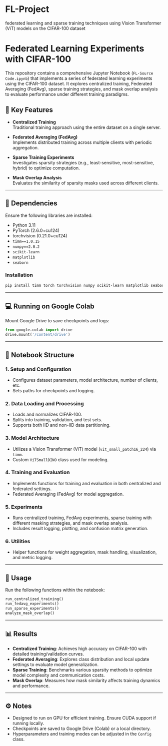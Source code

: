 # FL-Project
federated learning and sparse training techniques using Vision Transformer (ViT) models on the CIFAR-100 dataset
# Federated Learning Experiments with CIFAR-100

This repository contains a comprehensive Jupyter Notebook (`FL-Source Code.ipynb`) that implements a series of federated learning experiments using the CIFAR-100 dataset. It explores centralized training, Federated Averaging (FedAvg), sparse training strategies, and mask overlap analysis to evaluate performance under different training paradigms.

## 📌 Key Features

- **Centralized Training**  
  Traditional training approach using the entire dataset on a single server.

- **Federated Averaging (FedAvg)**  
  Implements distributed training across multiple clients with periodic aggregation.

- **Sparse Training Experiments**  
  Investigates sparsity strategies (e.g., least-sensitive, most-sensitive, hybrid) to optimize computation.

- **Mask Overlap Analysis**  
  Evaluates the similarity of sparsity masks used across different clients.

---

## 🧩 Dependencies

Ensure the following libraries are installed:

- Python 3.11  
- PyTorch (2.6.0+cu124)  
- torchvision (0.21.0+cu124)  
- `timm==1.0.15`  
- `numpy==2.0.2`  
- `scikit-learn`  
- `matplotlib`  
- `seaborn`

### Installation

```bash
pip install timm torch torchvision numpy scikit-learn matplotlib seaborn
```

---

## 💻 Running on Google Colab

Mount Google Drive to save checkpoints and logs:

```python
from google.colab import drive
drive.mount('/content/drive')
```

---

## 🧱 Notebook Structure

### 1. Setup and Configuration
- Configures dataset parameters, model architecture, number of clients, etc.
- Sets paths for checkpoints and logging.

### 2. Data Loading and Processing
- Loads and normalizes CIFAR-100.
- Splits into training, validation, and test sets.
- Supports both IID and non-IID data partitioning.

### 3. Model Architecture
- Utilizes a Vision Transformer (ViT) model (`vit_small_patch16_224`) via `timm`.
- Custom `ViTSmallDINO` class used for modeling.

### 4. Training and Evaluation
- Implements functions for training and evaluation in both centralized and federated settings.
- Federated Averaging (FedAvg) for model aggregation.

### 5. Experiments
- Runs centralized training, FedAvg experiments, sparse training with different masking strategies, and mask overlap analysis.
- Includes result logging, plotting, and confusion matrix generation.

### 6. Utilities
- Helper functions for weight aggregation, mask handling, visualization, and metric logging.

---

## 🚀 Usage

Run the following functions within the notebook:

```python
run_centralized_training()
run_fedavg_experiments()
run_sparse_experiments()
analyze_mask_overlap()
```

---

## 📊 Results

- **Centralized Training**: Achieves high accuracy on CIFAR-100 with detailed training/validation curves.
- **Federated Averaging**: Explores class distribution and local update settings to evaluate model generalization.
- **Sparse Training**: Benchmarks various sparsity methods to optimize model complexity and communication costs.
- **Mask Overlap**: Measures how mask similarity affects training dynamics and performance.

---

## ⚙️ Notes

- Designed to run on GPU for efficient training. Ensure CUDA support if running locally.
- Checkpoints are saved to Google Drive (Colab) or a local directory.
- Hyperparameters and training modes can be adjusted in the `Config` class.
